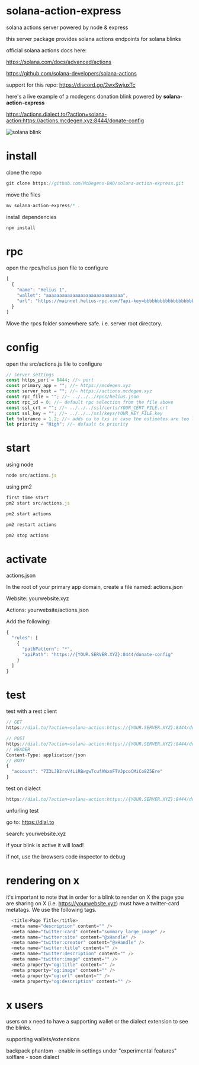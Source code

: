 # solana-action-express
solana actions server powered by node & express

this server package provides solana actions endpoints for solana blinks

official solana actions docs here: 

https://solana.com/docs/advanced/actions

https://github.com/solana-developers/solana-actions

support for this repo: https://discord.gg/2wxSwjuxTc

here's a live example of a mcdegens donation blink powered by **solana-action-express**

https://actions.dialect.to/?action=solana-action:https://actions.mcdegen.xyz:8444/donate-config

![solana blink](https://github.com/McDegens-DAO/solana-action-express/blob/main/blink.png)

# install
clone the repo
```javascript
git clone https://github.com/McDegens-DAO/solana-action-express.git
```
move the files
```javascript
mv solana-action-express/* .
```
install dependencies
```javascript
npm install
```

# rpc
open the rpcs/helius.json file to configure
```javascript
[
  {
    "name": "Helius 1",
    "wallet": "aaaaaaaaaaaaaaaaaaaaaaaaaaaaa",
    "url": "https://mainnet.helius-rpc.com/?api-key=bbbbbbbbbbbbbbbbbbbbbbbbbb"
  }
]
```
Move the rpcs folder somewhere safe. i.e. server root directory.

# config
open the src/actions.js file to configure
```javascript
// server settings
const https_port = 8444; //~ port 
const primary_app = ""; //~ https://mcdegen.xyz
const server_host = ""; //~ https://actions.mcdegen.xyz
const rpc_file = ""; //~ ../../../rpcs/helius.json
const rpc_id = 0; //~ default rpc selection from the file above
const ssl_crt = ""; //~ ../../../ssl/certs/YOUR_CERT_FILE.crt
const ssl_key = ""; //~ ../../../ssl/keys/YOUR_KEY_FILE.key
let tolerance = 1.2; //~ adds cu to txs in case the estimates are too low
let priority = "High"; //~ default tx priority
```

# start
using node
```javascript
node src/actions.js
```
using pm2
```javascript
first time start
pm2 start src/actions.js
```
```javascript
pm2 start actions
```
```javascript
pm2 restart actions
```
```javascript
pm2 stop actions
```

# activate
actions.json

In the root of your primary app domain, create a file named: actions.json

Website: yourwebsite.xyz

Actions: yourwebsite/actions.json

Add the following:

```javascript
{
  "rules": [
    {
      "pathPattern": "*",
      "apiPath": "https://{YOUR.SERVER.XYZ}:8444/donate-config"
    }
  ]
}
```

# test
test with a rest client
```javascript
// GET
https://dial.to/?action=solana-action:https://{YOUR.SERVER.XYZ}:8444/donate-config
```
```javascript
// POST
https://dial.to/?action=solana-action:https://{YOUR.SERVER.XYZ}:8444/donate-build?amount=0.0001
// HEADER
Content-Type: application/json
// BODY
{
  "account": "7Z3LJB2rxV4LiRBwgwTcufAWxnFTVJpcoCMiCo8Z5Ere"
}
```

test on dialect
```javascript
https://dial.to/?action=solana-action:https://{YOUR.SERVER.XYZ}:8444/donate-config
```
unfurling test

go to: https://dial.to

search: yourwebsite.xyz

if your blink is active it will load!

if not, use the browsers code inspector to debug

# rendering on x
it's important to note that in order for a blink to render on X the page you are sharing on X (i.e. https://yourwebsite.xyz) must have a twitter-card metatags. We use the following tags. 
```javascript
  <title>Page Title</title>
  <meta name="description" content="" />
  <meta name="twitter:card" content="summary_large_image" />
  <meta name="twitter:site" content="@xHandle" />
  <meta name="twitter:creator" content="@xHandle" />
  <meta name="twitter:title" content="" />
  <meta name="twitter:description" content="" />
  <meta name="twitter:image" content="" />
  <meta property="og:title" content="" />
  <meta property="og:image" content="" />
  <meta property="og:url" content="" />
  <meta property="og:description" content="" />
```
# x users
users on x need to have a supporting wallet or the dialect extension to see the blinks.

supporting wallets/extensions

backpack
phantom - enable in settings under "experimental features"
solflare - soon
dialect
